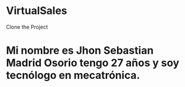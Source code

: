 # VirtualSales

Clone the Project

# Mi nombre es Jhon Sebastian Madrid Osorio tengo 27 años y soy tecnólogo en mecatrónica.
